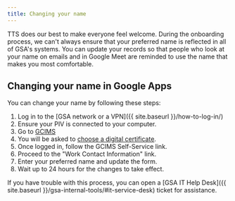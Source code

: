 ```yaml
---
title: Changing your name
---
```


TTS does our best to make everyone feel welcome. During the onboarding process, we can't always ensure that your preferred name is reflected in all of GSA's systems. You can update your records so that people who look at your name on emails and in Google Meet are reminded to use the name that makes you most comfortable.

## Changing your name in Google Apps

You can change your name by following these steps:

1. Log in to the [GSA network or a VPN]({{ site.baseurl }}/how-to-log-in/)
1. Ensure your PIV is connected to your computer.
1. Go to [GCIMS](https://gcims.gsa.gov)
1. You will be asked to [choose a digital certificate]({{site.baseurl}}/piv/#certificate-prompt).
1. Once logged in, follow the GCIMS Self-Service link.
1. Proceed to the "Work Contact Information" link.
1. Enter your preferred name and update the form.
1. Wait up to 24 hours for the changes to take effect.

If you have trouble with this process, you can open a [GSA IT Help Desk]({{ site.baseurl }}/gsa-internal-tools/#it-service-desk) ticket for assistance.
